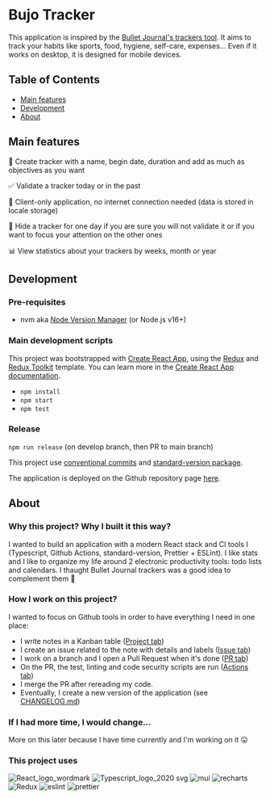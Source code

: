 # Bujo Tracker

This application is inspired by the [Bullet Journal's trackers tool](https://diaryofajournalplanner.com/bullet-journal-habit-tracker/). It aims to track your habits like sports, food, hygiene, self-care, expenses... Even if it works on desktop, it is designed for mobile devices.

## Table of Contents

- [Main features](#main-features)
- [Development](#development)
- [About](#about)

## Main features

📄 Create tracker with a name, begin date, duration and add as much as objectives as you want

✅ Validate a tracker today or in the past

🚀 Client-only application, no internet connection needed (data is stored in locale storage)

👻 Hide a tracker for one day if you are sure you will not validate it or if you want to focus your attention on the other ones

📊 View statistics about your trackers by weeks, month or year

## Development

### Pre-requisites

- nvm aka [Node Version Manager](https://github.com/nvm-sh/nvm) (or Node.js v16+)

### Main development scripts

This project was bootstrapped with [Create React App](https://github.com/facebook/create-react-app), using the [Redux](https://redux.js.org/) and [Redux Toolkit](https://redux-toolkit.js.org/) template. You can learn more in the [Create React App documentation](https://facebook.github.io/create-react-app/docs/getting-started).

- `npm install`
- `npm start`
- `npm test`

### Release

`npm run release` (on develop branch, then PR to main branch)

This project use [conventional commits](https://www.conventionalcommits.org/en/v1.0.0/) and [standard-version package](https://github.com/conventional-changelog/standard-version).

The application is deployed on the Github repository page [here](https://clm-roig.github.io/bujo-tracker/).

## About

### Why this project? Why I built it this way?

I wanted to build an application with a modern React stack and CI tools I (Typescript, Github Actions, standard-version, Prettier + ESLint). I like stats and I like to organize my life around 2 electronic productivity tools: todo lists and calendars. I thaught Bullet Journal trackers was a good idea to complement them 🙂

### How I work on this project?

I wanted to focus on Github tools in order to have everything I need in one place:

- I write notes in a Kanban table ([Project tab](https://github.com/Clm-Roig/bujo-tracker/projects?type=beta))
- I create an issue related to the note with details and labels ([Issue tab](https://github.com/Clm-Roig/bujo-tracker/issues))
- I work on a branch and I open a Pull Request when it's done ([PR tab](https://github.com/Clm-Roig/bujo-tracker/pulls))
- On the PR, the test, linting and code security scripts are run ([Actions tab](https://github.com/Clm-Roig/bujo-tracker/actions))
- I merge the PR after rereading my code.
- Eventually, I create a new version of the application (see [CHANGELOG.md](https://github.com/Clm-Roig/bujo-tracker/blob/develop/CHANGELOG.md))

### If I had more time, I would change...

More on this later because I have time currently and I'm working on it 😛

### This project uses
  
![React_logo_wordmark](https://user-images.githubusercontent.com/20704943/164058596-3816998c-7d62-4ac9-89ce-e46cb61213db.png)
![Typescript_logo_2020 svg](https://user-images.githubusercontent.com/20704943/164058603-56bfd228-bfd1-4112-9931-055d48ef0b27.png)
![mui](https://user-images.githubusercontent.com/20704943/164058591-79c197bf-b4b4-4b5d-88ac-17c97de793d5.png)
![recharts](https://user-images.githubusercontent.com/20704943/164058599-affd54c1-d7a8-4980-a142-5a0f1b4c8a95.png)
![Redux](https://user-images.githubusercontent.com/20704943/164058602-b96af456-1e2b-4895-a12e-11b8084dc432.png)
![eslint](https://user-images.githubusercontent.com/20704943/164058589-a52b0210-1f47-4d8e-a04a-3eff1976dcb7.png)
![prettier](https://user-images.githubusercontent.com/20704943/164058595-b2912e5f-1eaa-4200-9cc6-4b84b23804f6.png)  
